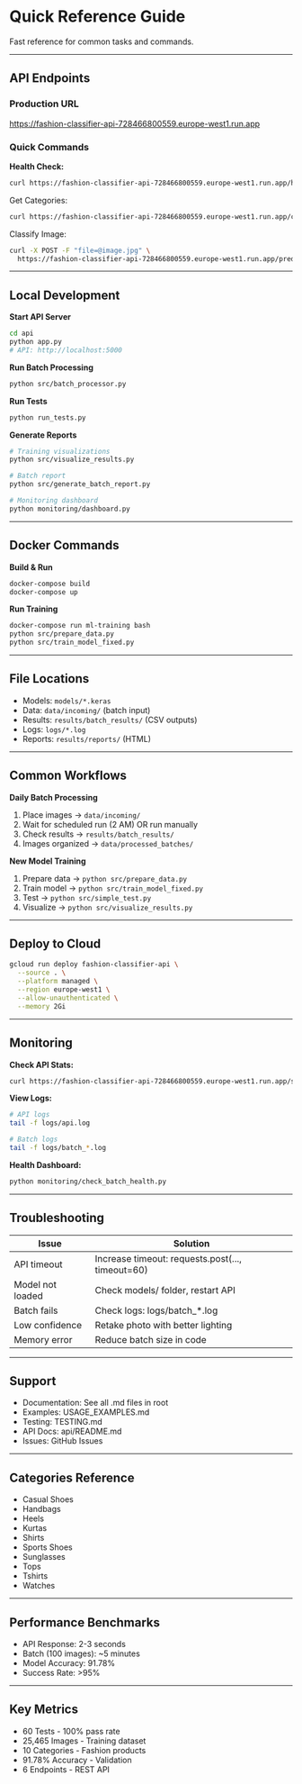 # Quick Reference Guide

Fast reference for common tasks and commands.

---

## API Endpoints

### Production URL
https://fashion-classifier-api-728466800559.europe-west1.run.app

### Quick Commands

**Health Check:**
```bash
curl https://fashion-classifier-api-728466800559.europe-west1.run.app/health
```

Get Categories:
```bash
curl https://fashion-classifier-api-728466800559.europe-west1.run.app/classes
```

Classify Image:
```bash
curl -X POST -F "file=@image.jpg" \
  https://fashion-classifier-api-728466800559.europe-west1.run.app/predict
```

---

## Local Development

**Start API Server**
```bash
cd api
python app.py
# API: http://localhost:5000
```

**Run Batch Processing**
```bash
python src/batch_processor.py
```

**Run Tests**
```bash
python run_tests.py
```

**Generate Reports**
```bash
# Training visualizations
python src/visualize_results.py

# Batch report
python src/generate_batch_report.py

# Monitoring dashboard
python monitoring/dashboard.py
```

---

## Docker Commands

**Build & Run**
```bash
docker-compose build
docker-compose up
```

**Run Training**
```bash
docker-compose run ml-training bash
python src/prepare_data.py
python src/train_model_fixed.py
```

---

## File Locations

- Models: `models/*.keras`
- Data: `data/incoming/` (batch input)
- Results: `results/batch_results/` (CSV outputs)
- Logs: `logs/*.log`
- Reports: `results/reports/` (HTML)

---

## Common Workflows

**Daily Batch Processing**
1. Place images → `data/incoming/`
2. Wait for scheduled run (2 AM) OR run manually
3. Check results → `results/batch_results/`
4. Images organized → `data/processed_batches/`

**New Model Training**
1. Prepare data → `python src/prepare_data.py`
2. Train model → `python src/train_model_fixed.py`
3. Test → `python src/simple_test.py`
4. Visualize → `python src/visualize_results.py`

---

## Deploy to Cloud

```bash
gcloud run deploy fashion-classifier-api \
  --source . \
  --platform managed \
  --region europe-west1 \
  --allow-unauthenticated \
  --memory 2Gi
```

---

## Monitoring

**Check API Stats:**
```bash
curl https://fashion-classifier-api-728466800559.europe-west1.run.app/stats
```

**View Logs:**
```bash
# API logs
tail -f logs/api.log

# Batch logs
tail -f logs/batch_*.log
```

**Health Dashboard:**
```bash
python monitoring/check_batch_health.py
```

---

## Troubleshooting

| Issue         | Solution                                   |
|---------------|--------------------------------------------|
| API timeout   | Increase timeout: requests.post(..., timeout=60) |
| Model not loaded | Check models/ folder, restart API        |
| Batch fails   | Check logs: logs/batch_*.log               |
| Low confidence| Retake photo with better lighting          |
| Memory error  | Reduce batch size in code                  |

---

## Support

- Documentation: See all .md files in root
- Examples: USAGE_EXAMPLES.md
- Testing: TESTING.md
- API Docs: api/README.md
- Issues: GitHub Issues

---

## Categories Reference

- Casual Shoes
- Handbags
- Heels
- Kurtas
- Shirts
- Sports Shoes
- Sunglasses
- Tops
- Tshirts
- Watches

---

## Performance Benchmarks

- API Response: 2-3 seconds
- Batch (100 images): ~5 minutes
- Model Accuracy: 91.78%
- Success Rate: >95%

---

## Key Metrics

- 60 Tests - 100% pass rate
- 25,465 Images - Training dataset
- 10 Categories - Fashion products
- 91.78% Accuracy - Validation
- 6 Endpoints - REST API